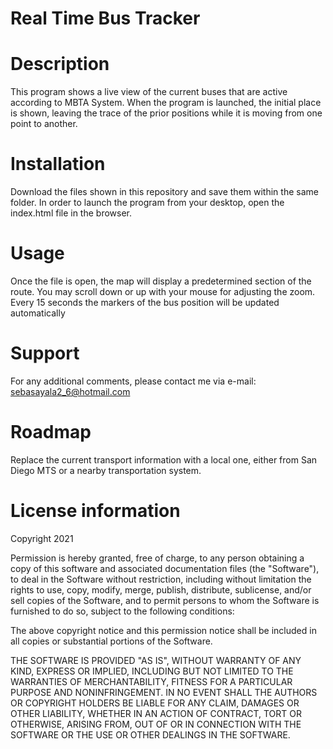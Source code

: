 # Real Time Bus Tracker

# Description
This program shows a live view of the current buses that are active according to MBTA System. When the program is launched, the initial place is shown, leaving the trace of the prior positions while it is moving from one point to another.

# Installation
Download the files shown in this repository and save them within the same folder. In order to launch the program from your
desktop, open the index.html file in the browser.

# Usage
Once the file is open, the map will display a predetermined section of the route. You may scroll down or up with your
mouse for adjusting the zoom. Every 15 seconds the markers of the bus position will be updated automatically
# Support
For any additional comments, please contact me via e-mail: sebasayala2_6@hotmail.com

# Roadmap
Replace the current transport information with a local one, either from San Diego MTS or a nearby transportation system.

# License information

Copyright 2021

Permission is hereby granted, free of charge, to any person obtaining a copy of this software 
and associated documentation files (the "Software"), to deal in the Software without restriction, 
including without limitation the rights to use, copy, modify, merge, publish, distribute, sublicense, 
and/or sell copies of the Software, and to permit persons to whom the Software is furnished to do so, 
subject to the following conditions:

The above copyright notice and this permission notice shall be included in all copies or substantial 
portions of the Software.

THE SOFTWARE IS PROVIDED "AS IS", WITHOUT WARRANTY OF ANY KIND, EXPRESS OR IMPLIED, INCLUDING BUT NOT 
LIMITED TO THE WARRANTIES OF MERCHANTABILITY, FITNESS FOR A PARTICULAR PURPOSE AND NONINFRINGEMENT. 
IN NO EVENT SHALL THE AUTHORS OR COPYRIGHT HOLDERS BE LIABLE FOR ANY CLAIM, DAMAGES OR OTHER LIABILITY,
 WHETHER IN AN ACTION OF CONTRACT, TORT OR OTHERWISE, ARISING FROM, OUT OF OR IN CONNECTION WITH THE 
SOFTWARE OR THE USE OR OTHER DEALINGS IN THE SOFTWARE.
